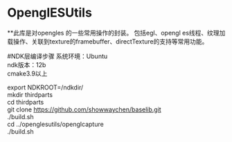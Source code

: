# OpenglESUtils
 **此库是对opengles 的一些常用操作的封装。
   包括egl、opengl es线程、纹理加载操作、关联到texture的framebuffer、directTexture的支持等常用功能。
   
#NDK层编译步骤
   系统环境：Ubuntu<br>
   ndk版本：12b<br>
   cmake3.9以上<br>
   
   export NDKROOT=/ndkdir/ <br>
   mkdir thirdparts<br>
   cd thirdparts<br>
   git clone https://github.com/showwaychen/baselib.git<br>
   ./build.sh<br>
   cd ../openglesutils/openglcapture<br>
   ./build.sh<br>
   
